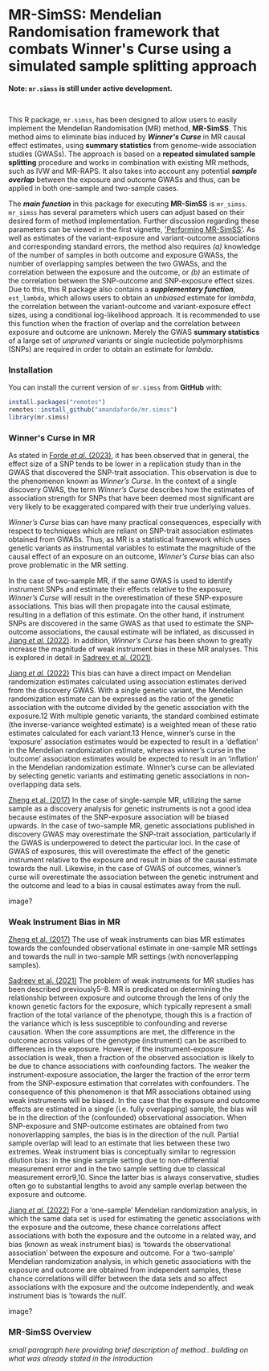 # MR-SimSS: Mendelian Randomisation framework that combats Winner's Curse using a simulated sample splitting approach

**Note: `mr.simss` is still under active development.** 

<br>

This R package, `mr.simss`, has been designed to allow users to easily implement the Mendelian Randomisation (MR) method, **MR-SimSS**. This method aims to eliminate bias induced by ***Winner's Curse*** in MR causal effect estimates, using **summary statistics** from genome-wide association studies (GWASs). The approach is based on a **repeated simulated sample splitting** procedure and works in combination with existing MR methods, such as IVW and MR-RAPS. It also takes into account any potential ***sample overlap*** between the exposure and outcome GWASs and thus, can be applied in both one-sample and two-sample cases. 

The ***main function*** in this package for executing **MR-SimSS** is `mr_simss`. `mr_simss` has several parameters which users can adjust based on their desired form of method implementation. Further discussion regarding these parameters can be viewed in the first vignette, ['Performing MR-SimSS'](https://amandaforde.github.io/winnerscurse/articles/winners_curse_methods.html). As well as estimates of the variant-exposure and variant-outcome associations and corresponding standard errors, the method also requires *(a)* knowledge of the number of samples in both outcome and exposure GWASs, the number of overlapping samples between the two GWASs, and the correlation between the exposure and the outcome, or *(b)* an estimate of the correlation between the SNP-outcome and SNP-exposure effect sizes. Due to this, this R package also contains a ***supplementary function***, `est_lambda`, which allows users to obtain an *unbiased* estimate for *lambda*, the correlation between the variant-outcome and variant-exposure effect sizes, using a conditional log-likelihood approach. It is recommended to use this function when the fraction of overlap and the correlation between exposure and outcome are unknown. Merely the GWAS **summary statistics** of a large set of *unpruned* variants or single nucleotide polymorphisms (SNPs) are required in order to obtain an estimate for *lambda*.


### Installation

You can install the current version of `mr.simss` from **GitHub** with:

``` r
install.packages("remotes")
remotes::install_github("amandaforde/mr.simss")
library(mr.simss)
```


### Winner's Curse in MR 

As stated in [Forde *et al.* (2023)](https://journals.plos.org/plosgenetics/article?id=10.1371/journal.pgen.1010546), it has been observed that in general, the effect size of a SNP tends to be lower in a replication study than in the GWAS that discovered the SNP-trait association. This observation is due to the phenomenon known as *Winner’s Curse*. In the context of a single discovery GWAS, the term *Winner’s Curse* describes how the estimates of association strength for SNPs that have been deemed most significant are very likely to be exaggerated compared with their true underlying values.

*Winner’s Curse* bias can have many practical consequences, especially with respect to techniques which are reliant on SNP-trait association estimates obtained from GWASs. Thus, as MR is a statistical framework which uses genetic variants as instrumental variables to estimate the magnitude of the causal effect of an exposure on an outcome, *Winner’s Curse* bias can also prove problematic in the MR setting. 

In the case of two-sample MR, if the same GWAS is used to identify instrument SNPs and estimate their effects relative to the exposure, *Winner’s Curse* will result in the overestimation of these SNP-exposure associations. This bias will then propagate into the causal estimate, resulting in a deflation of this estimate. On the other hand, if instrument SNPs are discovered in the same GWAS as that used to estimate the SNP-outcome associations, the causal estimate will be inflated, as discussed in [Jiang *et al.* (2022)](https://academic.oup.com/ije/article/52/4/1209/6961569?login=false). In addition, *Winner’s Curse* has been shown to greatly increase the magnitude of weak instrument bias in these MR analyses. This is explored in detail in [Sadreev et al. (2021)](https://www.medrxiv.org/content/10.1101/2021.06.28.21259622v1.full).


[Jiang *et al.* (2022)](https://academic.oup.com/ije/article/52/4/1209/6961569?login=false)
This bias can have a direct impact on Mendelian randomization estimates calculated using association estimates derived from the discovery GWAS. With a single
genetic variant, the Mendelian randomization estimate can
be expressed as the ratio of the genetic association with the
outcome divided by the genetic association with the exposure.12 With multiple genetic variants, the standard combined estimate (the inverse-variance weighted estimate) is a
weighted mean of these ratio estimates calculated for each
variant.13 Hence, winner’s curse in the ‘exposure’ association estimates would be expected to result in a ‘deflation’
in the Mendelian randomization estimate, whereas winner’s curse in the ‘outcome’ association estimates would be
expected to result in an ‘inflation’ in the Mendelian randomization estimate.
Winner’s curse can be alleviated by selecting genetic
variants and estimating genetic associations in non-overlapping data sets.


[Zheng et al. (2017)](https://www.ncbi.nlm.nih.gov/pmc/articles/PMC5711966/)
In the case of single-sample MR, utilizing the same sample as a discovery analysis for genetic instruments is not a good idea because estimates of the SNP-exposure association will be biased upwards.
In the case of two-sample MR, genetic associations published in discovery GWAS may overestimate the SNP-trait association, particularly if the GWAS is
underpowered to detect the particular loci. In the
case of GWAS of exposures, this will overestimate
the effect of the genetic instrument relative to the
exposure and result in bias of the causal estimate
towards the null. Likewise, in the case of GWAS of
outcomes, winner’s curse will overestimate the
association between the genetic instrument and the
outcome and lead to a bias in causal estimates away
from the null.


image?


### Weak Instrument Bias in MR

[Zheng et al. (2017)](https://www.ncbi.nlm.nih.gov/pmc/articles/PMC5711966/)
The use of weak instruments
can bias MR estimates towards the confounded observational estimate in one-sample MR settings and towards the null in two-sample MR settings (with nonoverlapping samples).

[Sadreev et al. (2021)](https://www.medrxiv.org/content/10.1101/2021.06.28.21259622v1.full)
The problem of weak instruments for MR studies has been described previously5–8. MR is
predicated on determining the relationship between exposure and outcome through the lens of
only the known genetic factors for the exposure, which typically represent a small fraction of
the total variance of the phenotype, though this is a fraction of the variance which is less
susceptible to confounding and reverse causation. When the core assumptions are met, the
difference in the outcome across values of the genotype (instrument) can be ascribed to
differences in the exposure. However, if the instrument-exposure association is weak, then a
fraction of the observed association is likely to be due to chance associations with
confounding factors. The weaker the instrument-exposure association, the larger the fraction
of the error term from the SNP-exposure estimation that correlates with confounders. The
consequence of this phenomenon is that MR associations obtained using weak instruments
will be biased. In the case that the exposure and outcome effects are estimated in a single (i.e.
fully overlapping) sample, the bias will be in the direction of the (confounded) observational
association. When SNP-exposure and SNP-outcome estimates are obtained from two nonoverlapping samples, the bias is in the direction of the null. Partial sample overlap will lead
to an estimate that lies between these two extremes. Weak instrument bias is conceptually
similar to regression dilution bias: in the single sample setting due to non-differential
measurement error and in the two sample setting due to classical measurement error9,10. Since
the latter bias is always conservative, studies often go to substantial lengths to avoid any
sample overlap between the exposure and outcome.

[Jiang *et al.* (2022)](https://academic.oup.com/ije/article/52/4/1209/6961569?login=false)
For a ‘one-sample’ Mendelian randomization analysis, in
which the same data set is used for estimating the genetic
associations with the exposure and the outcome, these
chance correlations affect associations with both the exposure and the outcome in a related way, and bias (known as
weak instrument bias) is ‘towards the observational association’ between the exposure and outcome. For a ‘two-sample’ Mendelian randomization analysis, in which genetic
associations with the exposure and outcome are obtained
from independent samples, these chance correlations will
differ between the data sets and so affect associations with
the exposure and the outcome independently, and weak instrument bias is ‘towards the null’.

image?


### MR-SimSS Overview 

*small paragraph here providing brief description of method.. building on what was already stated in the introduction*
